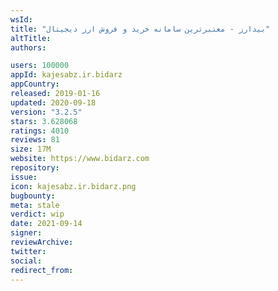```yaml
---
wsId: 
title: "بیدارز - معتبرترین سامانه خرید و فروش ارز دیجیتال"
altTitle: 
authors:

users: 100000
appId: kajesabz.ir.bidarz
appCountry: 
released: 2019-01-16
updated: 2020-09-18
version: "3.2.5"
stars: 3.628068
ratings: 4010
reviews: 81
size: 17M
website: https://www.bidarz.com
repository: 
issue: 
icon: kajesabz.ir.bidarz.png
bugbounty: 
meta: stale
verdict: wip
date: 2021-09-14
signer: 
reviewArchive:
twitter: 
social:
redirect_from:
---
```


